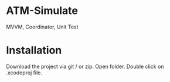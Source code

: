 # ATM-Simulate
MVVM, Coordinator, Unit Test

# Installation
Download the project via git / or zip.
Open folder.
Double click on .xcodeproj file.
